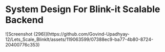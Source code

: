<h1>System Design For Blink-it Scalable Backend</h1>
![Screenshot (296)](https://github.com/Govind-Upadhyay-12/Lets_Scale_BlinkIt/assets/119063599/07388ec9-ba77-4b80-8724-20400776c353)
